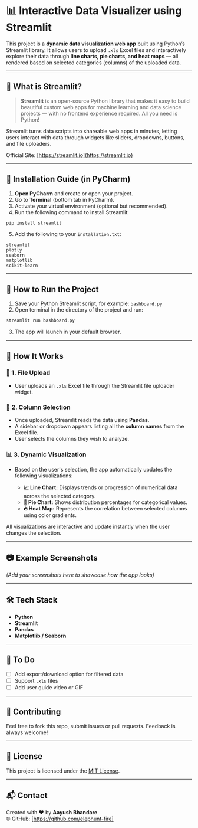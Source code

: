 # 📊 Interactive Data Visualizer using Streamlit

This project is a **dynamic data visualization web app** built using Python’s Streamlit library. It allows users to upload `.xls` Excel files and interactively explore their data through **line charts, pie charts, and heat maps** — all rendered based on selected categories (columns) of the uploaded data.

---

## 🧠 What is Streamlit?

> **Streamlit** is an open-source Python library that makes it easy to build beautiful custom web apps for machine learning and data science projects — with no frontend experience required. All you need is Python!

Streamlit turns data scripts into shareable web apps in minutes, letting users interact with data through widgets like sliders, dropdowns, buttons, and file uploaders.

Official Site: [https://streamlit.io](https://streamlit.io)

---

## 🚀 Installation Guide (in PyCharm)

1. **Open PyCharm** and create or open your project.
2. Go to **Terminal** (bottom tab in PyCharm).
3. Activate your virtual environment (optional but recommended).
4. Run the following command to install Streamlit:

```bash
pip install streamlit
```

5. Add the following to your `installation.txt`:

```
streamlit
plotly
seaborn
matplotlib
scikit-learn
```

---

## 📁 How to Run the Project

1. Save your Python Streamlit script, for example: `bashboard.py`
2. Open terminal in the directory of the project and run:

```bash
streamlit run bashboard.py
```

3. The app will launch in your default browser.

---

## 🔧 How It Works

### 📝 1. File Upload
- User uploads an `.xls` Excel file through the Streamlit file uploader widget.

### 🧩 2. Column Selection
- Once uploaded, Streamlit reads the data using **Pandas**.
- A sidebar or dropdown appears listing all the **column names** from the Excel file.
- User selects the columns they wish to analyze.

### 📊 3. Dynamic Visualization
- Based on the user's selection, the app automatically updates the following visualizations:

  - **📈 Line Chart:** Displays trends or progression of numerical data across the selected category.
  - **🥧 Pie Chart:** Shows distribution percentages for categorical values.
  - **🔥 Heat Map:** Represents the correlation between selected columns using color gradients.

All visualizations are interactive and update instantly when the user changes the selection.

---

## 📷 Example Screenshots

*(Add your screenshots here to showcase how the app looks)*

---

## 🛠️ Tech Stack

- **Python**
- **Streamlit**
- **Pandas**
- **Matplotlib / Seaborn**
---

## 📌 To Do

- [ ] Add export/download option for filtered data
- [ ] Support `.xls` files
- [ ] Add user guide video or GIF

---

## 🙌 Contributing

Feel free to fork this repo, submit issues or pull requests. Feedback is always welcome!

---

## 📄 License

This project is licensed under the [MIT License](LICENSE).

---

## 📬 Contact

Created with ❤️ by **Aayush Bhandare**    
🌐 GitHub: [https://github.com/elephunt-fire]
